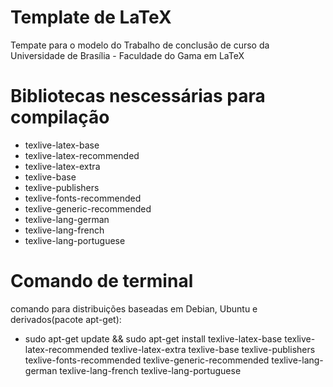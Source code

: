 Template de LaTeX
=================

Tempate para o modelo do Trabalho de conclusão de curso da Universidade de Brasília - Faculdade do Gama em LaTeX

Bibliotecas nescessárias para compilação
========================================

- texlive-latex-base
- texlive-latex-recommended
- texlive-latex-extra
- texlive-base
- texlive-publishers
- texlive-fonts-recommended
- texlive-generic-recommended
- texlive-lang-german
- texlive-lang-french
- texlive-lang-portuguese

Comando de terminal
===================

comando para distribuições baseadas em Debian, Ubuntu e derivados(pacote apt-get):

- sudo apt-get update && sudo apt-get install texlive-latex-base texlive-latex-recommended texlive-latex-extra texlive-base texlive-publishers texlive-fonts-recommended texlive-generic-recommended texlive-lang-german texlive-lang-french texlive-lang-portuguese
